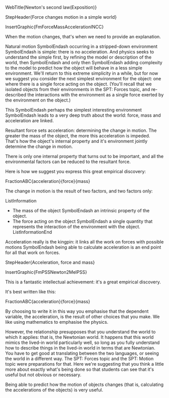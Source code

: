 WebTitle{Newton&apos;s second law(Exposition)}

StepHeader{Force changes motion in a simple world}

InsertGraphic{FmForceMassAccelerationINCC}

When the motion changes, that's when we need to provide an explanation.

Natural motion SymbolEndash occurring in a stripped-down environment SymbolEndash is simple: there is no acceleration. And physics seeks to understand the simple first, by refining the model or description of the world, then SymbolEndash and only then SymbolEndash adding complexity to the model to predict how the object will behave in a less simple environment. We'll return to this extreme simplicity in a while, but for now we suggest you consider the next simplest environment for the object: one where there is a single force acting on the object. (You'll recall that we isolated objects from their environments in the SPT: Forces topic, and re-described the interactions with the environment as a single force exerted by the environment on the object.)

This SymbolEndash perhaps the simplest interesting environment SymbolEndash leads to a very deep truth about the world: force, mass and acceleration are linked.

Resultant force sets acceleration: determining the change in motion. The greater the mass of the object, the more this acceleration is impeded. That's how the object's internal property and it's environment jointly determine the change in motion.

There is only one internal property that turns out to be important, and all the environmental factors can be reduced to the resultant force.

Here is how we suggest you express this great empirical discovery:

FractionABC{acceleration}{force}{mass}

The change in motion is the result of two factors, and two factors only:

ListInformation
- The mass of the object SymbolEndash an intrinsic property of the object.
- The force acting on the object SymbolEndash a single quantity that represents the interaction of the environment with the object.
ListInformationEnd

Acceleration really is the kingpin: it links all the work on forces with possible motions SymbolEndash being able to calculate acceleration is an end point for all that work on forces.

StepHeader{Acceleration, force and mass}

InsertGraphic{FmPSSNewton2MelPSS}

This is a fantastic intellectual achievement: it's a great empirical discovery.

It's best written like this:

FractionABC{acceleration}{force}{mass}

By choosing to write it in this way you emphasise that the dependent variable, the acceleration, is the result of other choices that you make. We like using mathematics to emphasise the physics.

However, the relationship presupposes that you understand the world to which it applies: that is, the Newtonian world. It happens that this world mimics the lived-in world particularly well, so long as you fully understand how to describe things in the lived-in world in terms that are  Newtonian. You have to get good at translating between the two languages, or seeing the world in a different way. The SPT: Forces topic and the SPT: Motion topic were preparations for that. Here we're suggesting that you think a little more about exactly what's being done so that students can see that it's useful but not obvious or necessary.

Being able to predict how the motion of objects changes (that is, calculating the accelerations of the objects) is very useful.

